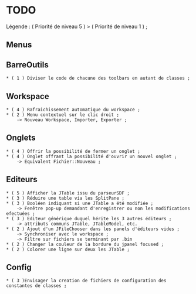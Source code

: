 TODO
====

Légende : ( Priorité de niveau 5 ) > ( Priorité de niveau 1 ) ;

Menus
-----

BarreOutils
-----------
	* ( 1 ) Diviser le code de chacune des toolbars en autant de classes ; 

Workspace
---------
	* ( 4 ) Rafraichissement automatique du workspace ;
	* ( 2 ) Menu contextuel sur le clic droit ;
		-> Nouveau Workspace, Importer, Exporter ;

Onglets
-------
	* ( 4 ) Offrir la possibilité de fermer un onglet ;
	* ( 4 ) Onglet offrant la possibilité d'ouvrir un nouvel onglet ;
		-> Equivalent Fichier::Nouveau ;
		
Editeurs
--------
	* ( 5 ) Afficher la JTable issu du parseurSDF ;
	* ( 3 ) Réduire une table via les SplitPane ;
	* ( 3 ) Booléen indiquant si une JTable a été modifiée ;
		-> Fenêtre pop-up demandant d'enregistrer ou non les modifications efectuées ;
	* ( 3 ) Editeur générique duquel hérite les 3 autres éditeurs ;
		-> attributs communs JTable, JTableModel, etc.
	* ( 2 ) Ajout d'un JFileChooser dans les panels d'éditeurs vides ;
 		-> Synchroniser avec le workspace ;
		-> Filtre sur fichiers se terminant par .bin
	* ( 2 ) Changer la couleur de la bordure du jpanel focused ;
	* ( 2 ) Colorer une ligne sur deux les JTable ;

Config
------ 
	* ( 3 )Envisager la creation de fichiers de configuration des constantes de classes ;
		
		

